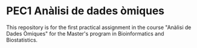 # PEC1 Anàlisi de dades òmiques
This repository is for the first practical assignment in the course "Anàlisi de Dades Òmiques" for the Master's program in Bioinformatics and Biostatistics.
